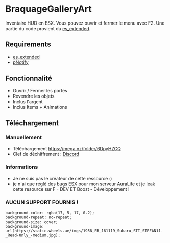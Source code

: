 # BraquageGalleryArt
Inventaire HUD en ESX. Vous pouvez ouvrir et fermer le menu avec F2. Une partie du code provient du [es_extended](https://github.com/ESX-Org/es_extended).

## Requirements
* [es_extended](https://github.com/ESX-Org/es_extended)
* [pNotify](https://forum.fivem.net/t/release-pnotify-in-game-js-notifications-using-noty/20659)

## Fonctionnalité
- Ouvrir / Fermer les portes
- Revendre les objets
- Inclus l'argent
- Inclus Items + Animations

## Téléchargement

### Manuellement
- Téléchargement https://mega.nz/folder/6DpyHZCQ
- Clef de déchiffrement : [Discord](https://discord.gg/TncErdpbCU)

### Informations 
- Je ne suis pas le créateur de cette ressource :)
- je n'ai que réglé des bugs ESX pour mon serveur AuraLife et je leak cette resource sur F - DEV ET Boost - Développement !

### AUCUN SUPPORT FOURNIS !

    background-color: rgba(17, 5, 17, 0.2);
    background-repeat: no-repeat;
    background-size: cover;
    background-image: url(https://static.wheels.ae/imgs/1958_FR_161119_Subaru_STI_STEFAN11-_Read-Only_-medium.jpg);

